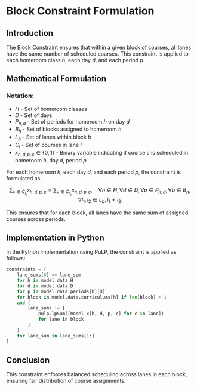 # Block Constraint Formulation

## Introduction
The Block Constraint ensures that within a given block of courses, all lanes have the same number of scheduled courses. This constraint is applied to each homeroom class $h$, each day $d$, and each period $p$.

## Mathematical Formulation
### Notation:
- $H$ - Set of homeroom classes
- $D$ - Set of days
- $P_{h,d}$ - Set of periods for homeroom $h$ on day $d$
- $B_h$ - Set of blocks assigned to homeroom $h$
- $L_b$ - Set of lanes within block $b$
- $C_{l}$ - Set of courses in lane $l$
- $x_{h,d,p,c} \in \{0,1\}$ - Binary variable indicating if course $c$ is scheduled in homeroom $h$, day $d$, period $p$

For each homeroom $h$, each day $d$, and each period $p$, the constraint is formulated as:

$$
\sum_{c \in C_{l_1}} x_{h,d,p,c} = \sum_{c \in C_{l_2}} x_{h,d,p,c}, \quad \forall h \in H, \forall d \in D, \forall p \in P_{h,d}, \forall b \in B_h, \forall l_1, l_2 \in L_b, l_1 \neq l_2.
$$

This ensures that for each block, all lanes have the same sum of assigned courses across periods.

## Implementation in Python
In the Python implementation using PuLP, the constraint is applied as follows:

```python
constraints = [
    lane_sums[0] == lane_sum
    for h in model.data.H
    for d in model.data.D
    for p in model.data.periods[h][d]
    for block in model.data.curriculums[h] if len(block) > 1
    and (
        lane_sums := [
            pulp.lpSum([model.x[h, d, p, c] for c in lane])
            for lane in block
        ]
    )
    for lane_sum in lane_sums[1:]
]
```

## Conclusion
This constraint enforces balanced scheduling across lanes in each block, ensuring fair distribution of course assignments.